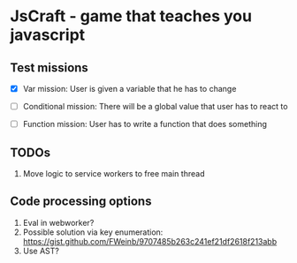 # JsCraft - game that teaches you javascript

## Test missions

- [x] Var mission:
      User is given a variable that he has to change

- [ ] Conditional mission:
      There will be a global value that user has to react to

- [ ] Function mission:
      User has to write a function that does something

## TODOs

1. Move logic to service workers to free main thread

## Code processing options

1. Eval in webworker?
2. Possible solution via key enumeration: https://gist.github.com/FWeinb/9707485b263c241ef21df2618f213abb
3. Use AST?
